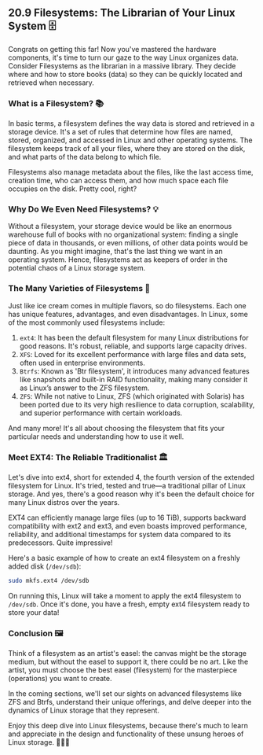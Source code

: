 ## 20.9 Filesystems: The Librarian of Your Linux System  🗄️

Congrats on getting this far! Now you've mastered the hardware components, it's time to turn our gaze to the way Linux organizes data. Consider Filesystems as the librarian in a massive library. They decide where and how to store books (data) so they can be quickly located and retrieved when necessary.

### What is a Filesystem? 📚

In basic terms, a filesystem defines the way data is stored and retrieved in a storage device. It's a set of rules that determine how files are named, stored, organized, and accessed in Linux and other operating systems. The filesystem keeps track of all your files, where they are stored on the disk, and what parts of the data belong to which file.

Filesystems also manage metadata about the files, like the last access time, creation time, who can access them, and how much space each file occupies on the disk. Pretty cool, right?

### Why Do We Even Need Filesystems? 💡

Without a filesystem, your storage device would be like an enormous warehouse full of books with no organizational system: finding a single piece of data in thousands, or even millions, of other data points would be daunting. As you might imagine, that's the last thing we want in an operating system. Hence, filesystems act as keepers of order in the potential chaos of a Linux storage system.

### The Many Varieties of Filesystems 🍨

Just like ice cream comes in multiple flavors, so do filesystems. Each one has unique features, advantages, and even disadvantages. In Linux, some of the most commonly used filesystems include:

1. `ext4`: It has been the default filesystem for many Linux distributions for good reasons. It's robust, reliable, and supports large capacity drives.
2. `XFS`: Loved for its excellent performance with large files and data sets, often used in enterprise environments.
3. `Btrfs`: Known as 'Btr filesystem', it introduces many advanced features like snapshots and built-in RAID functionality, making many consider it as Linux’s answer to the ZFS filesystem.
4. `ZFS`: While not native to Linux, ZFS (which originated with Solaris) has been ported due to its very high resilience to data corruption, scalability, and superior performance with certain workloads.

And many more! It's all about choosing the filesystem that fits your particular needs and understanding how to use it well.

### Meet EXT4: The Reliable Traditionalist 🏛️

Let's dive into ext4, short for extended 4, the fourth version of the extended filesystem for Linux. It's tried, tested and true—a traditional pillar of Linux storage. And yes, there's a good reason why it's been the default choice for many Linux distros over the years. 

EXT4 can efficiently manage large files (up to 16 TiB), supports backward compatibility with ext2 and ext3, and even boasts improved performance, reliability, and additional timestamps for system data compared to its predecessors. Quite impressive! 

Here's a basic example of how to create an ext4 filesystem on a freshly added disk (`/dev/sdb`):
```bash
sudo mkfs.ext4 /dev/sdb
```
On running this, Linux will take a moment to apply the ext4 filesystem to `/dev/sdb`. Once it's done, you have a fresh, empty ext4 filesystem ready to store your data!

### Conclusion 🖼️

Think of a filesystem as an artist's easel: the canvas might be the storage medium, but without the easel to support it, there could be no art. Like the artist, you must choose the best easel (filesystem) for the masterpiece (operations) you want to create.

In the coming sections, we'll set our sights on advanced filesystems like ZFS and Btrfs, understand their unique offerings, and delve deeper into the dynamics of Linux storage that they represent.

Enjoy this deep dive into Linux filesystems, because there's much to learn and appreciate in the design and functionality of these unsung heroes of Linux storage. 🌠💽🐧